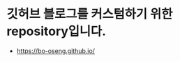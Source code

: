 # 깃허브 블로그를 커스텀하기 위한 repository입니다.
+ <a href='https://bo-oseng.github.io/'>https://bo-oseng.github.io/</a>
